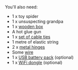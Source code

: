 You'll also need:

- 1 x toy spider
- 1 x unsuspecting grandpa
- 1 x [wooden box](http://boxmaker.connectionlab.org/)
- A hot glue gun
- 1 x [set of cable ties](http://www.diy.com/departments/bq-black-cable-ties-l295mm-pack-of-50/177967_BQ.prd)
- 1 metre of elastic string
- 2 x [metal hinges](http://www.diy.com/departments/lightweight-brass-effect-metal-butt-hinge-pack-of-2/254599_BQ.prd)
- Some [wire](http://proto-pic.co.uk/hook-up-wire-assortment-solid-core/)
- 1 x [USB battery pack](https://digitalmeans.co.uk/shop/usb_battery_pack_for_raspberry_pi-4400mah-5v_1a?search=usb%20battery&description=true) (optional)
- 1 x [WiFi dongle](http://thepihut.com/products/usb-wifi-adapter-for-the-raspberry-pi) (optional)

